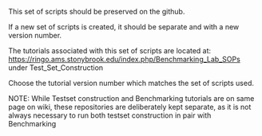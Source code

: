 This set of scripts should be preserved on the github.

If a new set of scripts is created, it should be separate and with a new version number.

The tutorials associated with this set of scripts are located at: https://ringo.ams.stonybrook.edu/index.php/Benchmarking_Lab_SOPs under Test_Set_Construction

Choose the tutorial version number which matches the set of scripts used.

NOTE:
While Testset construction and Benchmarking tutorials are on same page on wiki, these repositories are deliberately kept separate, as it is not always necessary to run both testset construction in pair with Benchmarking
